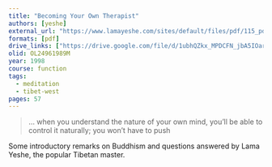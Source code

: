```yaml
---
title: "Becoming Your Own Therapist"
authors: [yeshe]
external_url: "https://www.lamayeshe.com/sites/default/files/pdf/115_pdf.pdf"
formats: [pdf]
drive_links: ["https://drive.google.com/file/d/1ubhQZkx_MPDCFN_jbA5IOarGFendd-CE/view?usp=drivesdk"]
olid: OL24961989M
year: 1998
course: function
tags:
  - meditation
  - tibet-west
pages: 57
---
```


> … when you understand the nature of your own mind, you’ll be able to control it naturally; you won’t have to push

Some introductory remarks on Buddhism and questions answered by Lama Yeshe, the popular Tibetan master.
